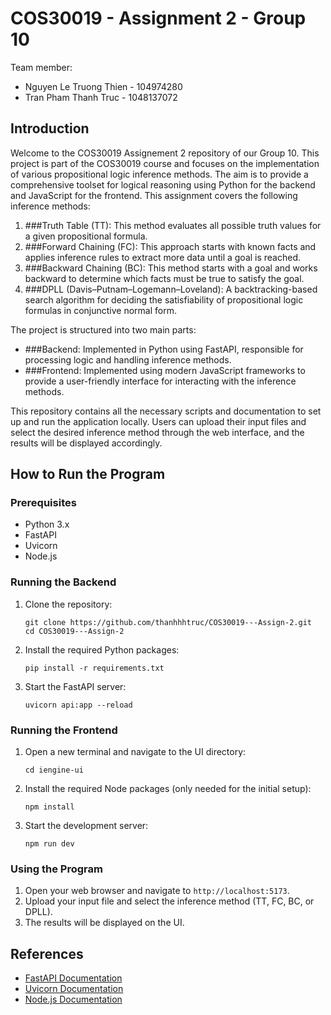 # COS30019 - Assignment 2 - Group 10
Team member: 
- Nguyen Le Truong Thien - 104974280
- Tran Pham Thanh Truc - 1048137072

## Introduction
Welcome to the COS30019 Assignement 2 repository of our Group 10.
This project is part of the COS30019 course and focuses on the implementation of various propositional logic inference methods. The aim is to provide a comprehensive toolset for logical reasoning using Python for the backend and JavaScript for the frontend. This assignment covers the following inference methods:
1. ###Truth Table (TT): This method evaluates all possible truth values for a given propositional formula.
2. ###Forward Chaining (FC): This approach starts with known facts and applies inference rules to extract more data until a goal is reached.
3. ###Backward Chaining (BC): This method starts with a goal and works backward to determine which facts must be true to satisfy the goal.
4. ###DPLL (Davis–Putnam–Logemann–Loveland): A backtracking-based search algorithm for deciding the satisfiability of propositional logic formulas in conjunctive normal form.

The project is structured into two main parts:

- ###Backend: Implemented in Python using FastAPI, responsible for processing logic and handling inference methods.
- ###Frontend: Implemented using modern JavaScript frameworks to provide a user-friendly interface for interacting with the inference methods.

This repository contains all the necessary scripts and documentation to set up and run the application locally. Users can upload their input files and select the desired inference method through the web interface, and the results will be displayed accordingly. 


## How to Run the Program

### Prerequisites
- Python 3.x
- FastAPI
- Uvicorn
- Node.js
### Running the Backend
1. Clone the repository:
   ```
   git clone https://github.com/thanhhhtruc/COS30019---Assign-2.git
   cd COS30019---Assign-2
   ```

2. Install the required Python packages:
   ```
   pip install -r requirements.txt
   ```

3. Start the FastAPI server:
   ```
   uvicorn api:app --reload
   ```

### Running the Frontend
1. Open a new terminal and navigate to the UI directory:
   ```
   cd iengine-ui
   ```

2. Install the required Node packages (only needed for the initial setup):
   ```
   npm install
   ```

3. Start the development server:
   ```
   npm run dev
   ```

### Using the Program
1. Open your web browser and navigate to `http://localhost:5173`.
2. Upload your input file and select the inference method (TT, FC, BC, or DPLL).
3. The results will be displayed on the UI.

## References
- [FastAPI Documentation](https://fastapi.tiangolo.com/)
- [Uvicorn Documentation](https://www.uvicorn.org/)
- [Node.js Documentation](https://nodejs.org/en/docs/)
